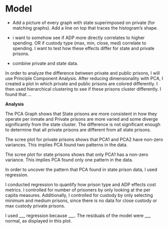 # Model


-   Add a picture of every graph with state superimposed on private (for
    matching graphs). Add a line on top that traces the histogram’s
    shape.

-   i want to somehow see if ADP more directly correlates to higher
    spending. OR if custody type (max, min, close, med) correlate to
    spending. I want to test how these effects differ for state and
    private prisons.

-   combine private and state data.

In order to analyze the difference between private and public prisons, I
will use Principle Component Analysis. After reducing dimensionality
with PCA, I created a plot in which private and public prisons are
colored differently. I then used hierarchical clustering to see if these
prisons cluster differently. I found that …

**Analysis**

The PCA Graph shows that State prisons are more consistent in how they
operate per inmate and Private prisons are more varied and some diverge
significantly from the state cluster. The difference is not significant
enough to determine that all private prisons are different from all
state prisons.

The scree plot for private prisons shows that PCA1 and PCA2 have
non-zero variances. This implies PCA found two patterns in the data.

The scree plot for state prisons shows that only PCA1 has a non-zero
variance. This implies PCA found only one pattern in the data.

In order to uncover the pattern that PCA found in state prison data, I
used regression.

I conducted regression to quantify how prison type and ADP effects cost
metrics. I controlled for number of prisoners by only looking at the per
capita measures. Additionally, I controlled for custody by only
selecting minimum and medium prisons, since there is no data for close
custody or max custody private prisons.

I used \_\_\_ regression because \_\_\_. The residuals of the model were
\_\_\_ normal, as displayed in this plot.
